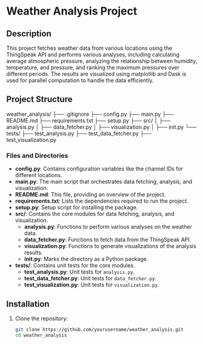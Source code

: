 # Weather Analysis Project

## Description
This project fetches weather data from various locations using the ThingSpeak API and performs various analyses, including calculating average atmospheric pressure, analyzing the relationship between humidity, temperature, and pressure, and ranking the maximum pressures over different periods. The results are visualized using matplotlib and Dask is used for parallel computation to handle the data efficiently.

## Project Structure
weather_analysis/
├── .gitignore
├── config.py
├── main.py
├── README.md
├── requirements.txt
├── setup.py
├── src/
│ ├── analysis.py
│ ├── data_fetcher.py
│ ├── visualization.py
│ ├── init.py
└── tests/
├── test_analysis.py
├── test_data_fetcher.py
├── test_visualization.py


### Files and Directories
- **config.py**: Contains configuration variables like the channel IDs for different locations.
- **main.py**: The main script that orchestrates data fetching, analysis, and visualization.
- **README.md**: This file, providing an overview of the project.
- **requirements.txt**: Lists the dependencies required to run the project.
- **setup.py**: Setup script for installing the package.
- **src/**: Contains the core modules for data fetching, analysis, and visualization.
  - **analysis.py**: Functions to perform various analyses on the weather data.
  - **data_fetcher.py**: Functions to fetch data from the ThingSpeak API.
  - **visualization.py**: Functions to generate visualizations of the analysis results.
  - **__init__.py**: Marks the directory as a Python package.
- **tests/**: Contains unit tests for the core modules.
  - **test_analysis.py**: Unit tests for `analysis.py`.
  - **test_data_fetcher.py**: Unit tests for `data_fetcher.py`.
  - **test_visualization.py**: Unit tests for `visualization.py`.

## Installation
1. Clone the repository:
   ```bash
   git clone https://github.com/yourusername/weather_analysis.git
   cd weather_analysis
